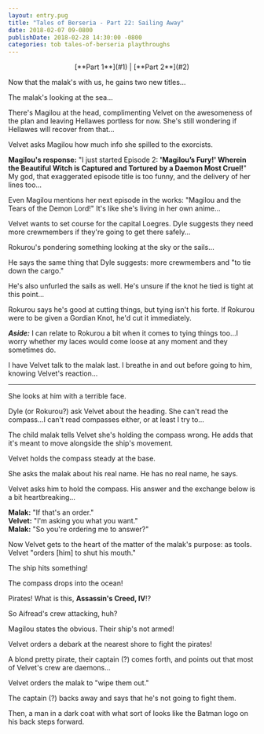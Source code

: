 ```yaml
---
layout: entry.pug
title: "Tales of Berseria - Part 22: Sailing Away"
date: 2018-02-07 09-0800
publishDate: 2018-02-28 14:30:00 -0800
categories: tob tales-of-berseria playthroughs
---
```


<p style="text-align: center;">[**Part 1**](#1) | [**Part 2**](#2)</p>

<a name="1"></a>

Now that the malak's with us, he gains two new titles...

The malak's looking at the sea...

There's Magilou at the head, complimenting Velvet on the awesomeness of the plan and leaving Hellawes portless for now. She's still wondering if Hellawes will recover from that...

Velvet asks Magilou how much info she spilled to the exorcists.

**Magilou's response:** "I just started Episode 2: **'Magilou’s Fury!' Wherein the Beautiful Witch is Captured and Tortured by a Daemon Most Cruel!**" My god, that exaggerated episode title is too funny, and the delivery of her lines too...

Even Magilou mentions her next episode in the works: "Magilou and the Tears of the Demon Lord!" It's like she's living in her own anime...

Velvet wants to set course for the capital Loegres. Dyle suggests they need more crewmembers if they're going to get there safely...

Rokurou's pondering something looking at the sky or the sails...

He says the same thing that Dyle suggests: more crewmembers and "to tie down the cargo."

He's also unfurled the sails as well. He's unsure if the knot he tied is tight at this point...

Rokurou says he's good at cutting things, but tying isn't his forte. If Rokurou were to be given a Gordian Knot, he'd cut it immediately.

***Aside:*** I can relate to Rokurou a bit when it comes to tying things too...I worry whether my laces would come loose at any moment and they sometimes do.

I have Velvet talk to the malak last. I breathe in and out before going to him, knowing Velvet's reaction...

<a name="2"></a>

---

She looks at him with a terrible face.

Dyle (or Rokurou?) ask Velvet about the heading. She can't read the compass...I can't read compasses either, or at least I try to...

The child malak tells Velvet she's holding the compass wrong. He adds that it's meant to move alongside the ship's movement.

Velvet holds the compass steady at the base.

She asks the malak about his real name. He has no real name, he says.

Velvet asks him to hold the compass. His answer and the exchange below is a bit heartbreaking...

**Malak:** "If that's an order."<br/>
**Velvet:** "I'm asking you what you want."<br/>
**Malak:** "So you're ordering me to answer?"

Now Velvet gets to the heart of the matter of the malak's purpose: as tools. Velvet "orders [him] to shut his mouth."

The ship hits something!

The compass drops into the ocean!

Pirates! What is this, **Assassin's Creed, IV**!?

So Aifread's crew attacking, huh?

Magilou states the obvious. Their ship's not armed!

Velvet orders a debark at the nearest shore to fight the pirates!

A blond pretty pirate, their captain (?) comes forth, and points out that most of Velvet's crew are daemons...

Velvet orders the malak to "wipe them out."

The captain (?) backs away and says that he's not going to fight them.

Then, a man in a dark coat with what sort of looks like the Batman logo on his back steps forward.